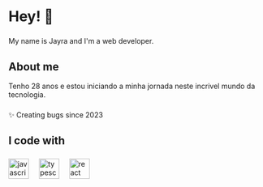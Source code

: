 <h1 align="left">Hey! 👋</h1>

###

<p align="left">My name is Jayra and I'm a web developer.</p>

###

<h2 align="left">About me</h2>
Tenho 28 anos e estou iniciando a minha jornada neste incrivel mundo da tecnologia.

###

<p align="left">✨ Creating bugs since 2023<br>

<h2 align="left">I code with</h2>

###

<div align="left">
  <img src="https://cdn.jsdelivr.net/gh/devicons/devicon/icons/javascript/javascript-original.svg" height="40" alt="javascript logo"  />
  <img width="12" />
  <img src="https://cdn.jsdelivr.net/gh/devicons/devicon/icons/typescript/typescript-original.svg" height="40" alt="typescript logo"  />
  <img width="12" />
  <img src="https://cdn.jsdelivr.net/gh/devicons/devicon/icons/react/react-original.svg" height="40" alt="react logo"  />
  <img width="12" />
</div>

###
